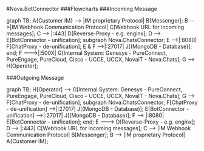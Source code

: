 #Nova.BotConnector
###Flowcharts
###Incoming Message

<div class="mermaid">
graph TB;
  A{Customer IM} --> |IM proprietary Protocol| B[Messenger];
  B -->|IM Webhook Communication Protocol| C[Webhook URL for incoming messages];
  C --> |:443| D[Reverse-Proxy - e.g. enginx];
  D --> E[BotConnector - unification];
  subgraph Nova.ChatsConnector;
  E -->|:8080| F[ChatProxy - de-unification];
  E & F -->|:27017| J[(MongoDB - Database)];
  end;
  F --->|:500X| G[Internal System: Genesys - PureConnect, PureEngage, PureCloud, Cisco - UCCE, UCCX, NovaIT - Nova.Chats];
  G -->  H[Operator];
</div>

###Outgoing Message

<div class="mermaid">
graph TB;
  H[Operator] --> G[Internal System: Genesys - PureConnect, PureEngage, PureCloud, Cisco - UCCE, UCCX, NovaIT - Nova.Chats];
  G --> F[ChatProxy - de-unification];
  subgraph Nova.ChatsConnector;
  F[ChatProxy - de-unification] -->|:27017| J[(MongoDB - Database)];
  E[BotConnector - unification] -->|:27017| J[(MongoDB - Database)];
  F --> |:8080| E[BotConnector - unification];
  end;
  E ---> D[Reverse-Proxy - e.g. enginx];
  D --> |:443| C[Webhook URL for incoming messages];
  C --> |IM Webhook Communication Protocol| B[Messenger];
  B --> |IM proprietary Protocol| A{Customer IM};
</div>